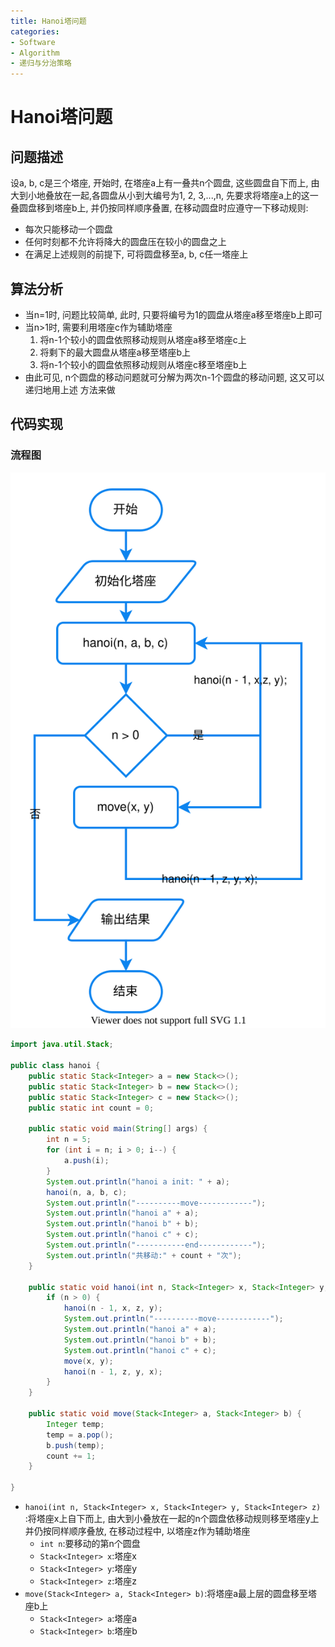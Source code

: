 ```yaml
---
title: Hanoi塔问题
categories:
- Software
- Algorithm
- 递归与分治策略
---
```

# Hanoi塔问题

## 问题描述

设a, b, c是三个塔座, 开始时, 在塔座a上有一叠共n个圆盘, 这些圆盘自下而上, 由大到小地叠放在一起,各圆盘从小到大编号为1, 2, 3,...,n, 先要求将塔座a上的这一叠圆盘移到塔座b上, 并仍按同样顺序叠置, 在移动圆盘时应遵守一下移动规则:

- 每次只能移动一个圆盘
- 任何时刻都不允许将降大的圆盘压在较小的圆盘之上
- 在满足上述规则的前提下, 可将圆盘移至a, b, c任一塔座上

## 算法分析

- 当n=1时, 问题比较简单, 此时, 只要将编号为1的圆盘从塔座a移至塔座b上即可
- 当n>1时, 需要利用塔座c作为辅助塔座
    1. 将n-1个较小的圆盘依照移动规则从塔座a移至塔座c上
    2. 将剩下的最大圆盘从塔座a移至塔座b上
    3. 将n-1个较小的圆盘依照移动规则从塔座c移至塔座b上
- 由此可见, n个圆盘的移动问题就可分解为两次n-1个圆盘的移动问题, 这又可以递归地用上述 方法来做

## 代码实现

### 流程图

![](https://raw.githubusercontent.com/LuShan123888/Files/main/Pictures/2020-12-10-2020-11-08-Flowchart-4823333.svg)

```java
import java.util.Stack;

public class hanoi {
    public static Stack<Integer> a = new Stack<>();
    public static Stack<Integer> b = new Stack<>();
    public static Stack<Integer> c = new Stack<>();
    public static int count = 0;

    public static void main(String[] args) {
        int n = 5;
        for (int i = n; i > 0; i--) {
            a.push(i);
        }
        System.out.println("hanoi a init: " + a);
        hanoi(n, a, b, c);
        System.out.println("----------move------------");
        System.out.println("hanoi a" + a);
        System.out.println("hanoi b" + b);
        System.out.println("hanoi c" + c);
        System.out.println("-----------end------------");
        System.out.println("共移动:" + count + "次");
    }

    public static void hanoi(int n, Stack<Integer> x, Stack<Integer> y, Stack<Integer> z) {
        if (n > 0) {
            hanoi(n - 1, x, z, y);
            System.out.println("----------move------------");
            System.out.println("hanoi a" + a);
            System.out.println("hanoi b" + b);
            System.out.println("hanoi c" + c);
            move(x, y);
            hanoi(n - 1, z, y, x);
        }
    }

    public static void move(Stack<Integer> a, Stack<Integer> b) {
        Integer temp;
        temp = a.pop();
        b.push(temp);
        count += 1;
    }

}
```

- `hanoi(int n, Stack<Integer> x, Stack<Integer> y, Stack<Integer> z) `:将塔座x上自下而上, 由大到小叠放在一起的n个圆盘依移动规则移至塔座y上并仍按同样顺序叠放, 在移动过程中, 以塔座z作为辅助塔座
    - `int n`:要移动的第n个圆盘
    - `Stack<Integer> x`:塔座x
    - `Stack<Integer> y`:塔座y
    - `Stack<Integer> z`:塔座z
- `move(Stack<Integer> a, Stack<Integer> b)`:将塔座a最上层的圆盘移至塔座b上
    - `Stack<Integer> a`:塔座a
    - `Stack<Integer> b`:塔座b